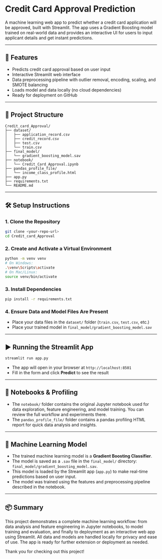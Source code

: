 # Credit Card Approval Prediction

A machine learning web app to predict whether a credit card application will be approved, built with Streamlit. The app uses a Gradient Boosting model trained on real-world data and provides an interactive UI for users to input applicant details and get instant predictions.

---

## 🚀 Features
- Predicts credit card approval based on user input
- Interactive Streamlit web interface
- Data preprocessing pipeline with outlier removal, encoding, scaling, and SMOTE balancing
- Loads model and data locally (no cloud dependencies)
- Ready for deployment on GitHub

---

## 📁 Project Structure
```
Credit_card_Approval/
├── dataset/
│   ├── application_record.csv
│   ├── credit_record.csv
│   ├── test.csv
│   └── train.csv
├── final_model/
│   └── gradient_boosting_model.sav
├── notebook/
│   └── Credit_Card_Approval.ipynb
├── pandas_profile_file/
│   └── income_class_profile.html
├── app.py
├── requirements.txt
└── README.md
```

---

## 🛠️ Setup Instructions

### 1. Clone the Repository
```sh
git clone <your-repo-url>
cd Credit_card_Approval
```

### 2. Create and Activate a Virtual Environment
```sh
python -m venv venv
# On Windows:
.\venv\Scripts\activate
# On Mac/Linux:
source venv/bin/activate
```

### 3. Install Dependencies
```sh
pip install -r requirements.txt
```

### 4. Ensure Data and Model Files Are Present
- Place your data files in the `dataset/` folder (`train.csv`, `test.csv`, etc.)
- Place your trained model in `final_model/gradient_boosting_model.sav`

---

## ▶️ Running the Streamlit App
```sh
streamlit run app.py
```
- The app will open in your browser at `http://localhost:8501`
- Fill in the form and click **Predict** to see the result

---

## 📒 Notebooks & Profiling
- The `notebook/` folder contains the original Jupyter notebook used for data exploration, feature engineering, and model training. You can review the full workflow and experiments there.
- The `pandas_profile_file/` folder contains a pandas profiling HTML report for quick data analysis and insights.

---

## 🤖 Machine Learning Model
- The trained machine learning model is a **Gradient Boosting Classifier**.
- The model is saved as a `.sav` file in the `final_model/` directory: `final_model/gradient_boosting_model.sav`.
- This model is loaded by the Streamlit app (`app.py`) to make real-time predictions based on user input.
- The model was trained using the features and preprocessing pipeline described in the notebook.

---

## 📦 Summary
This project demonstrates a complete machine learning workflow: from data analysis and feature engineering in Jupyter notebooks, to model training and evaluation, and finally to deployment as an interactive web app using Streamlit. All data and models are handled locally for privacy and ease of use. The app is ready for further extension or deployment as needed.

Thank you for checking out this project! 